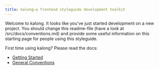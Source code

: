 ```yaml
---
title: kalong—a frontend styleguide development toolkit
---
```


Welcome to kalong. It looks like you've just started development on a
new project. You should change this readme-file (have a look at
/src/docs/conventions.md) and provide some useful information on this
starting page for people using this styleguide.

First time using kalong? Please read the docs:

- [Getting Started](docs/development/getting-started)
- [General Conventions](docs/development/conventions)
